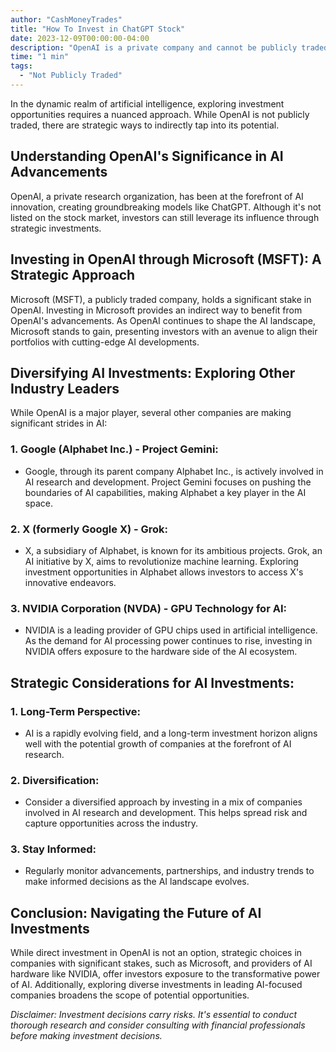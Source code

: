 ```yaml
---
author: "CashMoneyTrades"
title: "How To Invest in ChatGPT Stock"
date: 2023-12-09T00:00:00-04:00
description: "OpenAI is a private company and cannot be publicly traded. Explore strategic AI investments indirectly tied to OpenAI through Microsoft, Google, and NVIDIA."
time: "1 min"
tags:
  - "Not Publicly Traded"
---
```


In the dynamic realm of artificial intelligence, exploring investment opportunities requires a nuanced approach. While OpenAI is not publicly traded, there are strategic ways to indirectly tap into its potential.

## **Understanding OpenAI's Significance in AI Advancements**

OpenAI, a private research organization, has been at the forefront of AI innovation, creating groundbreaking models like ChatGPT. Although it's not listed on the stock market, investors can still leverage its influence through strategic investments.

## **Investing in OpenAI through Microsoft (MSFT): A Strategic Approach**

Microsoft (MSFT), a publicly traded company, holds a significant stake in OpenAI. Investing in Microsoft provides an indirect way to benefit from OpenAI's advancements. As OpenAI continues to shape the AI landscape, Microsoft stands to gain, presenting investors with an avenue to align their portfolios with cutting-edge AI developments.

## **Diversifying AI Investments: Exploring Other Industry Leaders**

While OpenAI is a major player, several other companies are making significant strides in AI:

### **1. Google (Alphabet Inc.) - Project Gemini:**
   - Google, through its parent company Alphabet Inc., is actively involved in AI research and development. Project Gemini focuses on pushing the boundaries of AI capabilities, making Alphabet a key player in the AI space.

### **2. X (formerly Google X) - Grok:**
   - X, a subsidiary of Alphabet, is known for its ambitious projects. Grok, an AI initiative by X, aims to revolutionize machine learning. Exploring investment opportunities in Alphabet allows investors to access X's innovative endeavors.

### **3. NVIDIA Corporation (NVDA) - GPU Technology for AI:**
   - NVIDIA is a leading provider of GPU chips used in artificial intelligence. As the demand for AI processing power continues to rise, investing in NVIDIA offers exposure to the hardware side of the AI ecosystem.

## **Strategic Considerations for AI Investments:**

### **1. Long-Term Perspective:**
   - AI is a rapidly evolving field, and a long-term investment horizon aligns well with the potential growth of companies at the forefront of AI research.

### **2. Diversification:**
   - Consider a diversified approach by investing in a mix of companies involved in AI research and development. This helps spread risk and capture opportunities across the industry.

### **3. Stay Informed:**
   - Regularly monitor advancements, partnerships, and industry trends to make informed decisions as the AI landscape evolves.

## **Conclusion: Navigating the Future of AI Investments**

While direct investment in OpenAI is not an option, strategic choices in companies with significant stakes, such as Microsoft, and providers of AI hardware like NVIDIA, offer investors exposure to the transformative power of AI. Additionally, exploring diverse investments in leading AI-focused companies broadens the scope of potential opportunities.

*Disclaimer: Investment decisions carry risks. It's essential to conduct thorough research and consider consulting with financial professionals before making investment decisions.*
